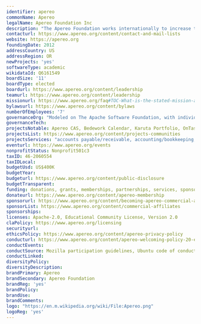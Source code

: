 ```yaml
---
identifier: apereo
commonName: Apereo
legalName: Apereo Foundation Inc
description: "The Apereo Foundation works internationally to increase the awareness, development and adoption of open source software in support of academia: education, scholarship, research and community. Apereo projects and communities span educational disciplines and technologies, operational infrastructure and practices, and research activities and interests; 'for academics, by academics.'"
contacturl: https://www.apereo.org/content/contact-and-mail-lists
website: https://apereo.org
foundingDate: 2012
addressCountry: US
addressRegion: OR
newProjects: 'yes'
softwareType: academic
wikidataId: Q6161549
boardSize: '11'
boardType: elected
boardurl: https://www.apereo.org/content/leadership
teamurl: https://www.apereo.org/content/leadership
missionurl: https://www.apereo.org/faq#TOC-What-is-the-stated-mission-and-purpose-of-the-new-organization-
bylawsurl: https://www.apereo.org/content/bylaws
numberOfEmployees: '7'
governanceOrg: "Modeled on The Apache Software Foundation, with individual projects' governance models defined and managed independently with the Apereo board overseeing each project, reporting directly and in line with general requirements."
governanceTech:
projectsNotable: Apereo CAS, Bedework Calendar, Karuta Portfolio, OnTask, Opencast, OpenEquella, SakaiLMS, UniTime, uPortal, Xerte
projectsList: https://www.apereo.org/content/projects-communities
projectsServices: "accounts payable/receivable, accounting/bookkeeping, auditing, awareness and advocacy, community development and management, events planning and management, fundraising (grants and sponsorships), human resource management, infrastructure, insurance, legal services, marketing and promotion, organizational development, payroll, policy analysis, project incubation, receiving property and stock donations, tax filling/reporting."
eventurl: https://www.apereo.org/events
nonprofitStatus: Nonprofit501c3
taxID: 46-2060554
taxIDLocal:
budgetUsd: US$400K
budgetYear: 
budgeturl: https://www.apereo.org/content/public-disclosure
budgetTransparent:
funding: donations, grants, memberships, partnerships, services, sponsors
donateurl: https://www.apereo.org/content/apereo-membership
sponsorurl: https://www.apereo.org/content/becoming-apereo-commercial-affiliate
sponsorList: https://www.apereo.org/content/commercial-affiliates
sponsorships:
licenses: Apache-2.0, Educational Community License, Version 2.0
claPolicy: https://www.apereo.org/licensing
securityurl: 
ethicsPolicy: https://www.apereo.org/content/apereo-privacy-policy
conducturl: https://www.apereo.org/content/apereo-welcoming-policy-20-extended-version
conductEvents:
conductSource: Mozilla participation guidelines, Ubuntu code of conduct, view source code of conduct
conductLinked: 
diversityPolicy:
diversityDescription:
brandPrimary: Apereo
brandSecondary: Apereo Foundation
brandReg: 'yes'
brandPolicy: 
brandUse:
brandComments:
logo: "https://en.m.wikipedia.org/wiki/File:Apereo.png"
logoReg: 'yes'
---
```

